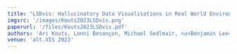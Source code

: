 ```yaml
---
title: "LSDvis: Hallucinatory Data Visualisations in Real World Environments"
imgsrc: '/images/Kouts2023LSDvis.png'
paperurl: '/files/Kouts2023LSDvis.pdf'
authors: 'Ari Kouts, Lonni Besançon, Michael Sedlmair, <u>Benjamin Lee</u>'
venue: 'alt.VIS 2023'
---
```

